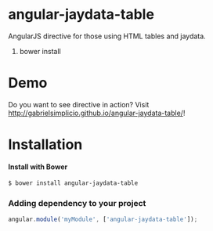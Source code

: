 # angular-jaydata-table
AngularJS directive for those using HTML tables and jaydata.

1) bower install

# Demo

Do you want to see directive in action? Visit http://gabrielsimplicio.github.io/angular-jaydata-table/!

# Installation

#### Install with Bower

```sh
$ bower install angular-jaydata-table
```

### Adding dependency to your project

```js
angular.module('myModule', ['angular-jaydata-table']);
```